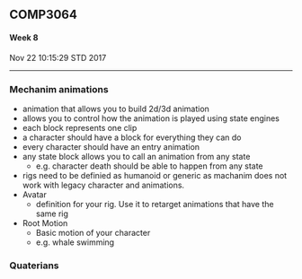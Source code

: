 ## COMP3064

#### Week 8
Nov 22 10:15:29 STD 2017

___

### Mechanim animations
- animation that allows you to build 2d/3d animation 
- allows you to control how the animation is played using state engines
- each block represents one clip
- a character should have a block for everything they can do
- every character should have an entry animation
- any state block allows you to call an animation from any state
  - e.g. character death should be able to happen from any state
- rigs need to be definied as humanoid or generic as machanim does not work with legacy character and animations.
- Avatar
  - definition for your rig. Use it to retarget animations that have the same rig
- Root Motion
  - Basic motion of your character
  - e.g. whale swimming

### Quaterians
